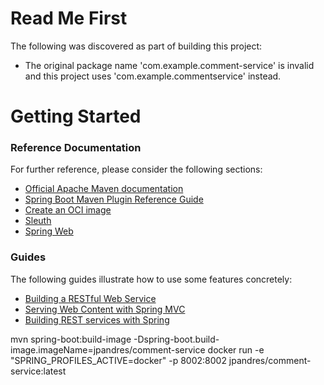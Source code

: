 # Read Me First
The following was discovered as part of building this project:

* The original package name 'com.example.comment-service' is invalid and this project uses 'com.example.commentservice' instead.

# Getting Started

### Reference Documentation
For further reference, please consider the following sections:

* [Official Apache Maven documentation](https://maven.apache.org/guides/index.html)
* [Spring Boot Maven Plugin Reference Guide](https://docs.spring.io/spring-boot/docs/2.7.1/maven-plugin/reference/html/)
* [Create an OCI image](https://docs.spring.io/spring-boot/docs/2.7.1/maven-plugin/reference/html/#build-image)
* [Sleuth](https://docs.spring.io/spring-cloud-sleuth/docs/current/reference/htmlsingle/spring-cloud-sleuth.html)
* [Spring Web](https://docs.spring.io/spring-boot/docs/2.7.1/reference/htmlsingle/#web)

### Guides
The following guides illustrate how to use some features concretely:

* [Building a RESTful Web Service](https://spring.io/guides/gs/rest-service/)
* [Serving Web Content with Spring MVC](https://spring.io/guides/gs/serving-web-content/)
* [Building REST services with Spring](https://spring.io/guides/tutorials/rest/)



mvn spring-boot:build-image -Dspring-boot.build-image.imageName=jpandres/comment-service
docker run -e "SPRING_PROFILES_ACTIVE=docker" -p 8002:8002 jpandres/comment-service:latest
